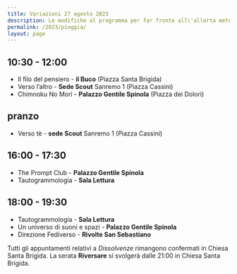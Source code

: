 ```yaml
---
title: Variazioni 27 agosto 2023
description: Le modifiche al programma per far fronte all\'allerta meteo di domenica 27 agosto 2023
permalink: /2023/pioggia/
layout: page
---
```


## 10:30 - 12:00 
- Il filo del pensiero - **il Buco** (Piazza Santa Brigida)
- Verso l’altro - **Sede Scout** Sanremo 1 (Piazza Cassini)
- Chimnoku No Mori - **Palazzo Gentile Spinola** (Piazza dei Dolori)

## pranzo
- Verso tè - **sede Scout** Sanremo 1 (Piazza Cassini)

## 16:00 - 17:30
- The Prompt Club - **Palazzo Gentile Spinola**
- Tautogrammologia - **Sala Lettura**

## 18:00 - 19:30
- Tautogrammologia - **Sala Lettura**
- Un universo di suoni e spazi - **Palazzo Gentile Spinola**
- Direzione Fediverso - **Rivolte San Sebastiano**

Tutti gli appuntamenti relativi a *Dissolvenze* rimangono confermati in Chiesa Santa Brigida.
La serata **Riversare** si svolgerà dalle 21:00 in Chiesa Santa Brigida.
